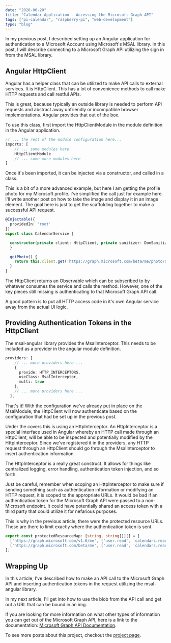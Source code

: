 ```yaml
---
date: "2020-06-20"
title: "Calendar Application - Accessing the Microsoft Graph API"
tags: ["pi-calendar", "raspberry-pi", "web-development"]
type: "blog"
---
```


In my previous post, I described setting up an Angular application for authentication to a Microsoft Account using Microsoft's MSAL library.  In this post, I will describe connecting to a Microsoft Graph API utilizing the sign in from the MSAL library.

## Angular HttpClient

Angular has a helper class that can be utilized to make API calls to external services.  It is HttpClient.  This has a lot of convenience methods to call make HTTP requests and call restful APIs.

This is great, because typically an outside library is needed to perform API requests and abstract away unfriendly or incompatible browser implementations.  Angular provides that out of the box.

To use this class, first import the HttpClientModule in the module definition in the Angular application.

```typescript
// ... the rest of the module configuration here...
imports: [
    // ... some modules here 
    HttpClientModule
    // ... some more modules here
]
```

Once it's been imported, it can be injected via a constructor, and called in a class.

This is a bit of a more advanced example, but here I am getting the profile photo for my Microsoft profile.  I've simplified the call just for example here.  I'll write another post on how to take the image and display it in an image element.  The goal here is just to get the scaffolding together to make a successful API request.

```typescript
@Injectable({
  providedIn: 'root'
})
export class CalendarService {

  constructor(private client: HttpClient, private sanitizer: DomSanitizer) { 
  }

  getPhoto() {
    return this.client.get('https://graph.microsoft.com/beta/me/photo/$value', {responseType: "blob"});
  }
}
```

The HttpClient returns an Observable which can be subscribed to by whatever consumes the service and calls the method.  However, one of the key pieces still missing is authenticating to that Microsoft Graph API call.

A good pattern is to put all HTTP access code in it's own Angular service away from the actual UI logic.

## Providing Authentication Tokens in the HttpClient

The msal-angular library provides the MsalInterceptor.  This needs to  be included as a provider in the angular module definition.

```typescript
providers: [
    // ... more providers here ...
    {
      provide: HTTP_INTERCEPTORS,
      useClass: MsalInterceptor,
      multi: true
    },
    // ... more providers here ...
  ],
```

That's it!  With the configuration we've already put in place on the MsalModule, the HttpClient will now authenticate based on the configuration that had be set up in the previous post.

Under the covers this is using an HttpInterceptor.  An HttpInterceptor is a special interface used in Angular whereby an HTTP call made through an HttpClient, will be able to be inspected and potentially modified by the HttpInterceptor.  Since we've registered it in the providers, any HTTP request through an HttpClient should go through the MsalInterceptor to insert authentication information.

The HttpInterceptor is a really great construct.  It allows for things like centralized logging, error handling, authentication token injection, and so forth.

Just be careful, remember when scoping an HttpInterceptor to make sure if sending something such as authentication information or modifying an HTTP request, it is scoped to the appropriate URLs.  It would be bad if an authentication token for the Microsoft Graph API were passed to a non-Microsoft endpoint.  It could have potentially shared an access token with a third party that could utilize it for nefarious purposes.

This is why in the previous article, there were the protected resource URLs.  These are there to limit exactly where the authentication token is sent.

```typescript
export const protectedResourceMap: [string, string[]][] = [
  ['https://graph.microsoft.com/v1.0/me', ['user.read', 'calendars.read', 'calendars.read.shared']],
  ['https://graph.microsoft.com/beta/me', ['user.read', 'calendars.read', 'calendars.read.shared']]
];
```

## Wrapping Up

In this article, I've described how to make an API call to the Microsoft Graph API and inserting authentication tokens in the request utilizing the msal-angular library.

In my next article, I'll get into how to use the blob from the API call and get out a URL that can be bound in an img.

If you are looking for more information on what other types of information you can get out of the Microsoft Graph API, here is a link to the documentation: [Microsoft Graph API Documentation](https://docs.microsoft.com/en-us/graph/api/overview?toc=.%2Fref%2Ftoc.json&view=graph-rest-1.0).

To see more posts about this project, checkout the [project page](/projects/pi-calendar).